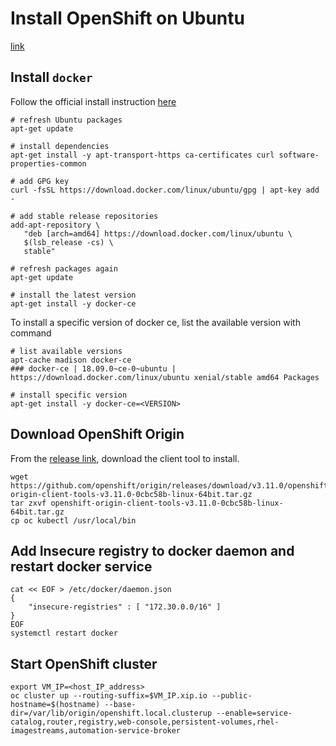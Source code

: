# Install OpenShift on Ubuntu

[link](https://medium.com/@maheshacharya_44641/install-openshift-origin-on-ubuntu-18-04-7b98773c2ee6)

## Install `docker`

Follow the official install instruction [here](https://docs.docker.com/install/linux/docker-ce/ubuntu/#install-docker-ce)

```command line
# refresh Ubuntu packages
apt-get update

# install dependencies
apt-get install -y apt-transport-https ca-certificates curl software-properties-common

# add GPG key
curl -fsSL https://download.docker.com/linux/ubuntu/gpg | apt-key add -

# add stable release repositories
add-apt-repository \
   "deb [arch=amd64] https://download.docker.com/linux/ubuntu \
   $(lsb_release -cs) \
   stable"

# refresh packages again
apt-get update

# install the latest version
apt-get install -y docker-ce
```

To install a specific version of docker ce, list the available version with command

```command line
# list available versions
apt-cache madison docker-ce
### docker-ce | 18.09.0~ce-0~ubuntu | https://download.docker.com/linux/ubuntu xenial/stable amd64 Packages

# install specific version
apt-get install -y docker-ce=<VERSION>
```

## Download OpenShift Origin

From the [release link](https://github.com/openshift/origin/releases), download the client tool to install.

```command line
wget https://github.com/openshift/origin/releases/download/v3.11.0/openshift-origin-client-tools-v3.11.0-0cbc58b-linux-64bit.tar.gz
tar zxvf openshift-origin-client-tools-v3.11.0-0cbc58b-linux-64bit.tar.gz
cp oc kubectl /usr/local/bin
```

## Add Insecure registry to docker daemon and restart docker service

```command line
cat << EOF > /etc/docker/daemon.json 
{
    "insecure-registries" : [ "172.30.0.0/16" ]
}
EOF
systemctl restart docker
```

## Start OpenShift cluster

```command line
export VM_IP=<host_IP_address>
oc cluster up --routing-suffix=$VM_IP.xip.io --public-hostname=$(hostname) --base-dir=/var/lib/origin/openshift.local.clusterup --enable=service-catalog,router,registry,web-console,persistent-volumes,rhel-imagestreams,automation-service-broker